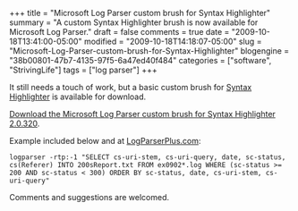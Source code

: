 +++
title = "Microsoft Log Parser custom brush for Syntax Highlighter"
summary = "A custom Syntax Highlighter brush is now available for Microsoft Log Parser."
draft = false
comments = true
date = "2009-10-18T13:41:00-05:00"
modified = "2009-10-18T14:18:07-05:00"
slug = "Microsoft-Log-Parser-custom-brush-for-Syntax-Highlighter"
blogengine = "38b00801-47b7-4135-97f5-6a47ed40f484"
categories = ["software", "StrivingLife"]
tags = ["log parser"]
+++

<p>It still needs a touch of work, but a basic custom brush for <a rel="external" href="http://alexgorbatchev.com/wiki/SyntaxHighlighter">Syntax Highlighter</a> is available for download.</p>
<p><a rel="external download" href="http://media.jamesrskemp.com/js/shBrushLogParser.js">Download the Microsoft Log Parser custom brush for Syntax Highlighter 2.0.320</a>.</p>
<p>Example included below and at <a rel="external" href="http://logparserplus.com/Examples/Queries.aspx">LogParserPlus.com</a>:</p>
<pre class="code"><code class="logparser">logparser -rtp:-1 "SELECT cs-uri-stem, cs-uri-query, date, sc-status, cs(Referer) INTO 200sReport.txt FROM ex0902*.log WHERE (sc-status &gt;= 200 AND sc-status &lt; 300) ORDER BY sc-status, date, cs-uri-stem, cs-uri-query"</code></pre>
<p>Comments and suggestions are welcomed.</p>
